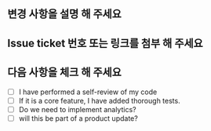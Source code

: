 ## 변경 사항을 설명 해 주세요

## Issue ticket 번호 또는 링크를 첨부 해 주세요

## 다음 사항을 체크 해 주세요
- [ ] I have performed a self-review of my code
- [ ] If it is a core feature, I have added thorough tests.
- [ ] Do we need to implement analytics?
- [ ] will this be part of a product update?
